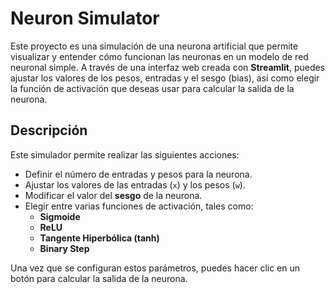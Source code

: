 # Neuron Simulator

Este proyecto es una simulación de una neurona artificial que permite visualizar y entender cómo funcionan las neuronas en un modelo de red neuronal simple. A través de una interfaz web creada con **Streamlit**, puedes ajustar los valores de los pesos, entradas y el sesgo (bias), así como elegir la función de activación que deseas usar para calcular la salida de la neurona.

## Descripción

Este simulador permite realizar las siguientes acciones:

- Definir el número de entradas y pesos para la neurona.
- Ajustar los valores de las entradas (`x`) y los pesos (`w`).
- Modificar el valor del **sesgo** de la neurona.
- Elegir entre varias funciones de activación, tales como:
  - **Sigmoide**
  - **ReLU**
  - **Tangente Hiperbólica (tanh)**
  - **Binary Step**

Una vez que se configuran estos parámetros, puedes hacer clic en un botón para calcular la salida de la neurona.
